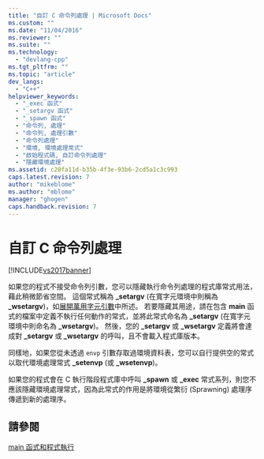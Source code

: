```yaml
---
title: "自訂 C 命令列處理 | Microsoft Docs"
ms.custom: ""
ms.date: "11/04/2016"
ms.reviewer: ""
ms.suite: ""
ms.technology: 
  - "devlang-cpp"
ms.tgt_pltfrm: ""
ms.topic: "article"
dev_langs: 
  - "C++"
helpviewer_keywords: 
  - "_exec 函式"
  - "_setargv 函式"
  - "_spawn 函式"
  - "命令列, 處理"
  - "命令列, 處理引數"
  - "命令列處理"
  - "環境, 環境處理常式"
  - "啟始程式碼, 自訂命令列處理"
  - "隱藏環境處理"
ms.assetid: c20fa11d-b35b-4f3e-93b6-2cd5a1c3c993
caps.latest.revision: 7
author: "mikeblome"
ms.author: "mblome"
manager: "ghogen"
caps.handback.revision: 7
---
```

# 自訂 C 命令列處理
[!INCLUDE[vs2017banner](../assembler/inline/includes/vs2017banner.md)]

如果您的程式不接受命令列引數，您可以隱藏執行命令列處理的程式庫常式用法，藉此稍微節省空間。  這個常式稱為 **\_setargv** \(在寬字元環境中則稱為 **\_wsetargv**\)，如[展開萬用字元引數](../c-language/expanding-wildcard-arguments.md)中所述。  若要隱藏其用途，請在包含 **main** 函式的檔案中定義不執行任何動作的常式，並將此常式命名為 **\_setargv** \(在寬字元環境中則命名為 **\_wsetargv**\)。  然後，您的 **\_setargv** 或 **\_wsetargv** 定義將會達成對 **\_setargv** 或 **\_wsetargv** 的呼叫，且不會載入程式庫版本。  
  
 同樣地，如果您從未透過 `envp` 引數存取過環境資料表，您可以自行提供空的常式以取代環境處理常式 **\_setenvp** \(或 **\_wsetenvp**\)。  
  
 如果您的程式會在 C 執行階段程式庫中呼叫 **\_spawn** 或 **\_exec** 常式系列，則您不應該隱藏環境處理常式，因為此常式的作用是將環境從繁衍 \(Sprawning\) 處理序傳遞到新的處理序。  
  
## 請參閱  
 [main 函式和程式執行](../c-language/main-function-and-program-execution.md)